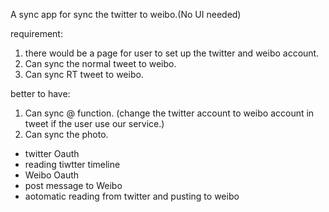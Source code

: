 A sync app for sync the twitter to weibo.(No UI needed)

requirement:
1. there would be a page for user to set up the twitter and weibo account.
2. Can sync the normal tweet to weibo.
3. Can sync RT tweet to weibo.

better to have:
1. Can sync @ function. (change the twitter account to weibo account in tweet if the user use our service.)
2. Can sync the photo.


* twitter Oauth
* reading tiwtter timeline
* Weibo Oauth
* post message to Weibo
* aotomatic reading from twitter and pusting to weibo
